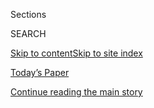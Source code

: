 <div id="app">

<div>

<div class="NYTAppHideMasthead css-1r6wvpq e1suatyy0">

<div class="section css-ui9rw0 e1suatyy2">

<div class="css-eph4ug er09x8g0">

<div class="css-6n7j50">

</div>

<span class="css-1dv1kvn">Sections</span>

<div class="css-10488qs">

<span class="css-1dv1kvn">SEARCH</span>

</div>

[Skip to content](#site-content)[Skip to site
index](#site-index)

</div>

<div class="css-10698na e1huz5gh0">

</div>

</div>

<div id="masthead-bar-one" class="section hasLinks css-15hmgas e1csuq9d3">

<div class="css-uqyvli e1csuq9d0">

</div>

<div class="css-1uqjmks e1csuq9d1">

</div>

<div class="css-9e9ivx">

[](https://myaccount.nytimes.com/auth/login?response_type=cookie&client_id=vi)

</div>

<div class="css-1bvtpon e1csuq9d2">

[Today’s Paper](https://www.nytimes.com/section/todayspaper)

</div>

</div>

</div>

</div>

<div data-aria-hidden="false">

<div id="site-content" data-role="main">

<div id="top-wrapper" class="css-15p45cc eaca97t0" type="top">

<div id="top-slug" class="css-19x0jxb eaca97t1" hidden="">

Advertisement

</div>

[Continue reading the main
story](#after-top)

<div class="ad top-wrapper" style="text-align:center;height:100%;display:block;min-height:90px">

<div id="top" class="place-ad" data-position="top" data-size-key="top">

</div>

</div>

<div id="after-top">

</div>

</div>

<div id="byline" class="section css-15h4p1b e9abtgs0">

<div class="css-1j21atc e1svk9qx1">

<div class="css-nfcc9b e1svk9qx3">

<div class="css-vl9dhg e1svk9qx5">

<div class="css-1nrhkj6 e1svk9qx6">

# Timothy Williams

</div>

## <span>Recent and archived work by Timothy Williams for The New York Times</span>

</div>

</div>

</div>

<div>

<div id="mid1-wrapper" class="css-1mn4oms eaca97t0" type="rank">

<div id="mid1-slug" class="css-1tag3rd eaca97t1">

Advertisement

</div>

[Continue reading the main
story](#after-mid1)

<div id="mid1" class="ad mid1-wrapper" style="text-align:center;height:100%;display:block">

</div>

<div id="after-mid1">

</div>

</div>

</div>

<div class="css-185go5a e1o5byef0">

<div class="css-15cbhtu">

  - [Latest](#stream-panel)
  - <span class="css-6n7j50">Search</span>
    <div class="control">
    <div class="label-container css-1dv1kvn">
    Search
    </div>
    <div class="css-wm4t3d">
    **<span id="clear-search-input" class="css-1dv1kvn">Clear this text
    input</span>
    </div>
    </div>
    <span class="css-1iovbfw"></span>

<div id="stream-panel" class="section css-8msx5b e1jz0cab1">

<div class="css-13mho3u">

1.  
    
    <div class="css-1cp3ece">
    
    <div class="css-1l4spti">
    
    [](/2020/06/30/us/san-quentin-prison-coronavirus.html)
    
    <div class="css-79elbk">
    
    ![](https://static01.nyt.com/images/2020/06/29/us/00virus-sanquentin-01/00virus-sanquentin-01-thumbWide.jpg?quality=75&auto=webp&disable=upscale)
    
    </div>
    
    ## San Quentin Prison Was Free of the Virus. One Decision Fueled an Outbreak.
    
    The virus arrived in San Quentin after busloads of prisoners were
    transferred from another facility where infections were rising. What
    happened is a warning for the nation’s prisons, experts say.
    
    <div class="css-1nqbnmb ea5icrr0">
    
    By <span class="css-1n7hynb">Timothy Williams <span>and</span>
    Rebecca
    Griesbach</span>
    
    </div>
    
    </div>
    
    <div class="css-1lc2l26 e1xfvim33">
    
    </div>
    
    </div>

2.  
    
    <div class="css-1cp3ece">
    
    <div class="css-1l4spti">
    
    [](/2020/06/16/us/coronavirus-inmates-prisons-jails.html)
    
    <div class="css-79elbk">
    
    ![](https://static01.nyt.com/images/2020/06/10/us/00virus-prisons01/00virus-prisons01-thumbWide.jpg?quality=75&auto=webp&disable=upscale)
    
    </div>
    
    ## Coronavirus Cases Rise Sharply in Prisons Even as They Plateau Nationwide
    
    Prison officials have been reluctant to do widespread virus testing
    even as infection rates are escalating.
    
    <div class="css-1nqbnmb ea5icrr0">
    
    By <span class="css-1n7hynb">Timothy Williams, Libby Seline
    <span>and</span> Rebecca
    Griesbach</span>
    
    </div>
    
    </div>
    
    <div class="css-1lc2l26 e1xfvim33">
    
    </div>
    
    </div>

3.  
    
    <div class="css-1cp3ece">
    
    <div class="css-1l4spti">
    
    [](/2020/04/20/us/coronavirus-us-hot-spots-reopening.html)
    
    <div class="css-79elbk">
    
    ![](https://static01.nyt.com/images/2020/04/20/us/20VIRUS-USCASES-kemp/20VIRUS-USCASES-kemp-thumbWide.jpg?quality=75&auto=webp&disable=upscale)
    
    </div>
    
    ## Georgia, Tennessee and South Carolina Say Businesses Can Reopen Soon
    
    Even as some states move to restart their economies, coronavirus hot
    spots are emerging, including at a state prison in Ohio.
    
    <div class="css-1nqbnmb ea5icrr0">
    
    By <span class="css-1n7hynb">Rick Rojas <span>and</span> Michael
    Cooper</span>
    
    </div>
    
    </div>
    
    <div class="css-1lc2l26 e1xfvim33">
    
    </div>
    
    </div>

4.  
    
    <div class="css-1cp3ece">
    
    <div class="css-1l4spti">
    
    [](/2020/04/08/us/coronavirus-cook-county-jail-chicago.html)
    
    <div class="css-79elbk">
    
    ![](https://static01.nyt.com/images/2020/04/08/us/08virus-chicagojail-copy/08virus-chicagojail-copy-thumbWide-v2.jpg?quality=75&auto=webp&disable=upscale)
    
    </div>
    
    ## Chicago’s Jail Is Top U.S. Hot Spot as Virus Spreads Behind Bars
    
    At least 1,324 confirmed coronavirus cases are tied to prisons and
    jails across the United States, according to data tracked by The
    Times, including at least 32 deaths.
    
    <div class="css-1nqbnmb ea5icrr0">
    
    By <span class="css-1n7hynb">Timothy Williams <span>and</span>
    Danielle
    Ivory</span>
    
    </div>
    
    </div>
    
    <div class="css-1lc2l26 e1xfvim33">
    
    </div>
    
    </div>

5.  
    
    <div class="css-1cp3ece">
    
    <div class="css-1l4spti">
    
    [](/2020/03/30/us/coronavirus-prisons-jails.html)
    
    <div class="css-79elbk">
    
    ![](https://static01.nyt.com/images/2020/03/30/us/30virus-behindbars/merlin_171072603_4067a02a-1e9a-4d50-a01e-f6d3e310b5ba-thumbWide.jpg?quality=75&auto=webp&disable=upscale)
    
    </div>
    
    ## ‘Jails Are Petri Dishes’: Inmates Freed as the Virus Spreads Behind Bars
    
    Some jails are releasing people to stem outbreaks, but critics say
    it is not happening quickly enough to save lives and resources.
    
    <div class="css-1nqbnmb ea5icrr0">
    
    By <span class="css-1n7hynb">Timothy Williams, Benjamin Weiser
    <span>and</span> William K.
    Rashbaum</span>
    
    </div>
    
    </div>
    
    <div class="css-1lc2l26 e1xfvim33">
    
    </div>
    
    </div>

6.  
    
    <div class="css-1cp3ece">
    
    <div class="css-1l4spti">
    
    [](/2020/03/28/us/methamphetamine-kentucky-effects.html)
    
    <div class="css-79elbk">
    
    ![](https://static01.nyt.com/images/2019/12/23/us/00meth-03/00meth-03-thumbWide.jpg?quality=75&auto=webp&disable=upscale)
    
    </div>
    
    ## In a Town Where Meth Is Eclipsing Opioids, Everyone Feels the Pain
    
    One Kentucky community has seen a wave of violence and homelessness
    as methamphetamine use returns.
    
    <div class="css-1nqbnmb ea5icrr0">
    
    By <span class="css-1n7hynb">Timothy
    Williams</span>
    
    </div>
    
    </div>
    
    <div class="css-1lc2l26 e1xfvim33">
    
    </div>
    
    </div>

7.  
    
    <div class="css-1cp3ece">
    
    <div class="css-1l4spti">
    
    [](/2020/02/23/us/oregon-court-case-verdicts.html)
    
    <div class="css-79elbk">
    
    ![](https://static01.nyt.com/images/2020/02/21/us/00SPLITVERDICTS-pendleton-promo/00SPLITVERDICTS-pendleton-promo-thumbWide-v2.jpg?quality=75&auto=webp&disable=upscale)
    
    </div>
    
    ## In One State, a Holdout Juror Can’t Block a Conviction. That May Not Last.
    
    Oregon is the last state in the nation where a jury can convict a
    defendant without a unanimous vote. The Supreme Court is weighing
    whether that is constitutional.
    
    <div class="css-1nqbnmb ea5icrr0">
    
    By <span class="css-1n7hynb">Timothy
    Williams</span>
    
    </div>
    
    </div>
    
    <div class="css-1lc2l26 e1xfvim33">
    
    </div>
    
    </div>

8.  
    
    <div class="css-1cp3ece">
    
    <div class="css-1l4spti">
    
    [](/2020/02/17/us/Virginia-assault-weapons-legislature.html)
    
    <div class="css-79elbk">
    
    ![](https://static01.nyt.com/images/2020/02/17/us/17virginia-guns01/17virginia-guns01-thumbWide.jpg?quality=75&auto=webp&disable=upscale)
    
    </div>
    
    ## Virginia Legislature Turns Down Ban on Military-Style Weapons
    
    A Virginia State Senate committee rejected a proposal to ban
    assault-style rifles, showing the limits of Democratic efforts to
    impose restrictive gun-control laws.
    
    <div class="css-1nqbnmb ea5icrr0">
    
    By <span class="css-1n7hynb">Timothy
    Williams</span>
    
    </div>
    
    </div>
    
    <div class="css-1lc2l26 e1xfvim33">
    
    </div>
    
    </div>

9.  
    
    <div class="css-1cp3ece">
    
    <div class="css-1l4spti">
    
    [](/2020/02/13/us/parole-virginia.html)
    
    <div class="css-79elbk">
    
    ![](https://static01.nyt.com/images/2020/02/08/us/00PAROLE-prison/00PAROLE-prison-thumbWide-v2.jpg?quality=75&auto=webp&disable=upscale)
    
    </div>
    
    ## ‘It Didn’t Work:’ States That Ended Parole for Violent Crimes Are Thinking Again
    
    Virginia, newly dominated by Democrats, may broaden parole for the
    first time in a generation. Others states are watching.
    
    <div class="css-1nqbnmb ea5icrr0">
    
    By <span class="css-1n7hynb">Timothy
    Williams</span>
    
    </div>
    
    </div>
    
    <div class="css-1lc2l26 e1xfvim33">
    
    </div>
    
    </div>

10. 
    
    <div class="css-1cp3ece">
    
    <div class="css-1l4spti">
    
    [](/2020/01/30/us/virginia-gun-limits.html)
    
    <div class="css-79elbk">
    
    ![](https://static01.nyt.com/images/2020/01/30/us/30VIRGINIA-hp/30VIRGINIA-hp-thumbWide-v2.jpg?quality=75&auto=webp&disable=upscale)
    
    </div>
    
    ## What Made Virginia Change Its Mind on Guns?
    
    Attitudes about guns are shifting in the state amid demographic
    changes. In one State Senate district that flipped to Democratic
    control in November, guns were a key topic.
    
    <div class="css-1nqbnmb ea5icrr0">
    
    By <span class="css-1n7hynb">Timothy Williams <span>and</span>
    Sabrina Tavernise</span>
    
    </div>
    
    </div>
    
    <div class="css-1lc2l26 e1xfvim33">
    
    </div>
    
    </div>

<div class="css-13mho3u">

<div class="css-1t62hi8">

<div class="css-1stvaey">

Show
More

<div>

<div style="border:0;clip:rect(0 0 0 0);height:1px;margin:-1px;overflow:hidden;white-space:nowrap;padding:0;width:1px;position:absolute" data-role="log" data-aria-live="assertive">

</div>

<div style="border:0;clip:rect(0 0 0 0);height:1px;margin:-1px;overflow:hidden;white-space:nowrap;padding:0;width:1px;position:absolute" data-role="log" data-aria-live="assertive">

</div>

<div style="border:0;clip:rect(0 0 0 0);height:1px;margin:-1px;overflow:hidden;white-space:nowrap;padding:0;width:1px;position:absolute" data-role="log" data-aria-live="polite">

</div>

<div style="border:0;clip:rect(0 0 0 0);height:1px;margin:-1px;overflow:hidden;white-space:nowrap;padding:0;width:1px;position:absolute" data-role="log" data-aria-live="polite">

</div>

</div>

</div>

</div>

</div>

</div>

<div class="css-g6hk37 supplemental">

<div id="mid2-wrapper" class="css-10wkyv7 eaca97t0" type="lede">

<div id="mid2-slug" class="css-1tag3rd eaca97t1">

Advertisement

</div>

[Continue reading the main
story](#after-mid2)

<div id="mid2" class="ad mid2-wrapper" style="text-align:center;height:100%;display:block;min-height:250px">

</div>

<div id="after-mid2">

</div>

</div>

</div>

</div>

</div>

</div>

</div>

</div>

## Site Index

<div>

</div>

## Site Information Navigation

  - [© <span>2020</span> <span>The New York Times
    Company</span>](https://help.nytimes.com/hc/en-us/articles/115014792127-Copyright-notice)

<!-- end list -->

  - [NYTCo](https://www.nytco.com/)
  - [Contact
    Us](https://help.nytimes.com/hc/en-us/articles/115015385887-Contact-Us)
  - [Work with us](https://www.nytco.com/careers/)
  - [Advertise](https://nytmediakit.com/)
  - [T Brand Studio](http://www.tbrandstudio.com/)
  - [Your Ad
    Choices](https://www.nytimes.com/privacy/cookie-policy#how-do-i-manage-trackers)
  - [Privacy](https://www.nytimes.com/privacy)
  - [Terms of
    Service](https://help.nytimes.com/hc/en-us/articles/115014893428-Terms-of-service)
  - [Terms of
    Sale](https://help.nytimes.com/hc/en-us/articles/115014893968-Terms-of-sale)
  - [Site
    Map](https://spiderbites.nytimes.com)
  - [Help](https://help.nytimes.com/hc/en-us)
  - [Subscriptions](https://www.nytimes.com/subscription?campaignId=37WXW)

</div>

</div>
